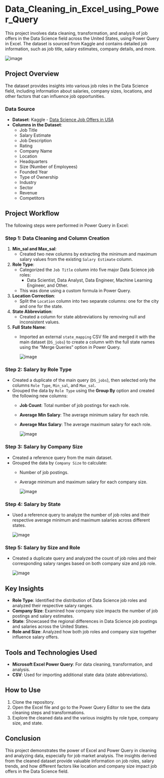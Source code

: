 # Data_Cleaning_in_Excel_using_Power_Query
This project involves data cleaning, transformation, and analysis of job offers in the Data Science field across the United States, using Power Query in Excel. The dataset is sourced from Kaggle and contains detailed job information, such as job title, salary estimates, company details, and more. 


![image](https://github.com/user-attachments/assets/f23d6099-01b3-42e2-833a-67bbb5c68284)


## Project Overview

The dataset provides insights into various job roles in the Data Science field, including information about salaries, company sizes, locations, and other factors that can influence job opportunities.

### Data Source

- **Dataset**: Kaggle - [Data Science Job Offers in USA](#)
- **Columns in the Dataset**:
  - Job Title
  - Salary Estimate
  - Job Description
  - Rating
  - Company Name
  - Location
  - Headquarters
  - Size (Number of Employees)
  - Founded Year
  - Type of Ownership
  - Industry
  - Sector
  - Revenue
  - Competitors

## Project Workflow

The following steps were performed in Power Query in Excel:

### Step 1: Data Cleaning and Column Creation
1. **Min_sal and Max_sal**: 
   - Created two new columns by extracting the minimum and maximum salary values from the existing `Salary Estimate` column.
2. **Role Type**:
   - Categorized the `Job Title` column into five major Data Science job roles: 
     - Data Scientist, Data Analyst, Data Engineer, Machine Learning Engineer, and Other.
   - This was done using a custom formula in Power Query.
3. **Location Correction**:
   - Split the `Location` column into two separate columns: one for the city and one for the state.
4. **State Abbreviation**:
   - Created a column for state abbreviations by removing null and inconsistent values.
5. **Full State Name**:
   - Imported an external `state_mapping` CSV file and merged it with the main dataset (`DS_jobs`) to create a column with the full state names using the “Merge Queries” option in Power Query.
  

     ![image](https://github.com/user-attachments/assets/e9e38bf4-9e29-47d0-a4c9-d5710ea5ef05)


### Step 2: Salary by Role Type
- Created a duplicate of the main query (`DS_jobs`), then selected only the columns `Role Type`, `Min_sal`, and `Max_sal`.
- Grouped the data by `Role Type` using the **Group By** option and created the following new columns:
  - **Job Count**: Total number of job postings for each role.
  - **Average Min Salary**: The average minimum salary for each role.
  - **Average Max Salary**: The average maximum salary for each role.


    ![image](https://github.com/user-attachments/assets/74c5e125-031a-4f6d-8c38-29223252a15b)


### Step 3: Salary by Company Size
- Created a reference query from the main dataset.
- Grouped the data by `Company Size` to calculate:
  - Number of job postings.
  - Average minimum and maximum salary for each company size.
 

    ![image](https://github.com/user-attachments/assets/ae773157-9c09-42a0-9802-2dd37918f680)


### Step 4: Salary by State
- Used a reference query to analyze the number of job roles and their respective average minimum and maximum salaries across different states.


  ![image](https://github.com/user-attachments/assets/616f8e30-6e48-4817-ad66-ee9d8b7fddf1)


### Step 5: Salary by Size and Role
- Created a duplicate query and analyzed the count of job roles and their corresponding salary ranges based on both company size and job role.


  ![image](https://github.com/user-attachments/assets/6fe7c783-ca8e-4e15-aa71-6960c49d0847)


## Key Insights
- **Role Type**: Identified the distribution of Data Science job roles and analyzed their respective salary ranges.
- **Company Size**: Examined how company size impacts the number of job postings and salary estimates.
- **State**: Showcased the regional differences in Data Science job postings and salaries across the United States.
- **Role and Size**: Analyzed how both job roles and company size together influence salary offers.

## Tools and Technologies Used
- **Microsoft Excel Power Query**: For data cleaning, transformation, and analysis.
- **CSV**: Used for importing additional state data (state abbreviations).
  
## How to Use
1. Clone the repository.
2. Open the Excel file and go to the Power Query Editor to see the data cleaning steps and transformations.
3. Explore the cleaned data and the various insights by role type, company size, and state.

## Conclusion
This project demonstrates the power of Excel and Power Query in cleaning and analyzing data, especially for job market analysis. The insights derived from the cleaned dataset provide valuable information on job roles, salary trends, and how different factors like location and company size impact job offers in the Data Science field.

